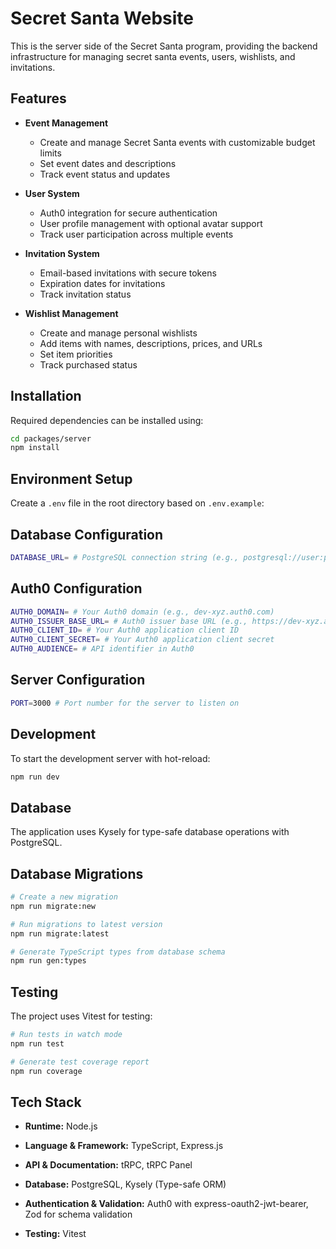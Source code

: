 # Secret Santa Website
This is the server side of the Secret Santa program, providing the backend infrastructure for managing secret santa events, users, wishlists, and invitations.

## Features
- **Event Management**
  - Create and manage Secret Santa events with customizable budget limits
  - Set event dates and descriptions
  - Track event status and updates

- **User System**
  - Auth0 integration for secure authentication
  - User profile management with optional avatar support
  - Track user participation across multiple events

- **Invitation System**
  - Email-based invitations with secure tokens
  - Expiration dates for invitations
  - Track invitation status

- **Wishlist Management**
  - Create and manage personal wishlists
  - Add items with names, descriptions, prices, and URLs
  - Set item priorities
  - Track purchased status

## Installation
Required dependencies can be installed using:
```bash
cd packages/server
npm install
```

## Environment Setup
Create a `.env` file in the root directory based on `.env.example`:


## Database Configuration
```bash
DATABASE_URL= # PostgreSQL connection string (e.g., postgresql://user:password@localhost:5432/database)
```

## Auth0 Configuration
```bash
AUTH0_DOMAIN= # Your Auth0 domain (e.g., dev-xyz.auth0.com)
AUTH0_ISSUER_BASE_URL= # Auth0 issuer base URL (e.g., https://dev-xyz.auth0.com/)
AUTH0_CLIENT_ID= # Your Auth0 application client ID
AUTH0_CLIENT_SECRET= # Your Auth0 application client secret
AUTH0_AUDIENCE= # API identifier in Auth0
```

## Server Configuration
```bash
PORT=3000 # Port number for the server to listen on
```

## Development
To start the development server with hot-reload:
```bash
npm run dev
```

## Database
The application uses Kysely for type-safe database operations with PostgreSQL.

## Database Migrations
```bash
# Create a new migration
npm run migrate:new

# Run migrations to latest version
npm run migrate:latest

# Generate TypeScript types from database schema
npm run gen:types
```

## Testing
The project uses Vitest for testing:
```bash
# Run tests in watch mode
npm run test

# Generate test coverage report
npm run coverage
```

## Tech Stack

- **Runtime:** Node.js

- **Language & Framework:** TypeScript, Express.js

- **API & Documentation:** tRPC, tRPC Panel

- **Database:** PostgreSQL, Kysely (Type-safe ORM)

- **Authentication & Validation:** Auth0 with express-oauth2-jwt-bearer, Zod for schema validation

- **Testing:** Vitest
